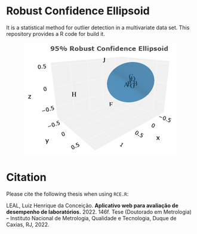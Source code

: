 # Robust Confidence Ellipsoid

It is a statistical method for outlier detection in a multivariate data set. This repository provides a R code for build it.

<p align="center">
<img src="RCE.png" alt="Drawing"/>
</p>


# Citation

Please cite the following thesis when using `RCE.R`:

LEAL, Luiz Henrique da Conceição. <b>Aplicativo web para avaliação de desempenho de laboratórios.</b> 2022. 146f. Tese (Doutorado em Metrologia) – Instituto Nacional de Metrologia, Qualidade e Tecnologia, Duque de Caxias, RJ, 2022.
